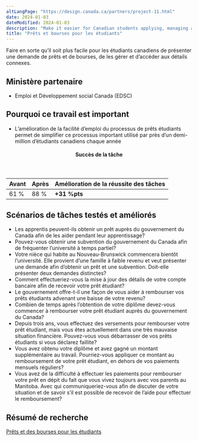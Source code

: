 ```yaml
---
altLangPage: "https://design.canada.ca/partners/project-11.html"
date: 2024-01-03
dateModified: 2024-01-03
description: "Make it easier for Canadian students applying, managing and accessing details of their student loans and grants."
title: "Prêts et bourses pour les étudiants"
---
```

<p>Faire en sorte qu’il soit plus facile pour les étudiants canadiens de présenter une demande de prêts et de bourses, de les gérer et d’accéder aux détails connexes.</p>
<h2>Ministère partenaire</h2>
<ul>
  <li>Emploi et Développement social Canada (EDSC)</li>
</ul>
<h2>Pourquoi ce travail est important</h2>
<ul>
  <li>L’amélioration de la facilité d’emploi du processus de prêts étudiants permet de simplifier ce processus important utilisé par près d’un demi-million d’étudiants canadiens chaque année</li>
</ul>
<div class="row mrgn-tp-lg mrgn-bttm-lg">
  <div class="col-md-8">
    <div class="panel panel-success">
      <header class="panel-heading">
        <h4 class="panel-title text-center">Succès de la tâche</h4>
      </header>
      <table class="table">
        <thead>
          <tr style="">
            <th scope="col" class="col-md-3">Avant</th>
            <th scope="col" class="col-md-3">Après</th>
            <th scope="col" class="col-md-6">Amélioration de la réussite des tâches</th>
          </tr>
        </thead>
        <tbody>
          <tr>
            <td class="table-smnum">61&nbsp;%</td>
            <td class="table-smnum">88&nbsp;%</td>
            <td class="table-smnum"><span class="text-success"><strong>+31&nbsp;%pts</strong></span></td>
          </tr>
        </tbody>
      </table>
    </div>
  </div>
</div>
<h2>Scénarios de tâches testés et améliorés</h2>
<ul class="lst-spcd">
  <li>Les apprentis peuvent-ils obtenir un prêt auprès du gouvernement du Canada afin de les aider pendant leur apprentissage?</li>
  <li>Pouvez-vous obtenir une subvention du gouvernement du Canada afin de fréquenter l’université à temps partiel?</li>
  <li>Votre nièce qui habite au Nouveau-Brunswick commencera bientôt l’université. Elle provient d’une famille à faible revenu et veut présenter une demande afin d’obtenir un prêt et une subvention. Doit-elle présenter deux demandes distinctes?</li>
  <li>Comment effectueriez-vous la mise à jour des détails de votre compte bancaire afin de recevoir votre prêt étudiant?</li>
  <li>Le gouvernement offre-t-il une façon de vous aider à rembourser vos prêts étudiants advenant une baisse de votre revenu?</li>
  <li>Combien de temps après l’obtention de votre diplôme devez-vous commencer à rembourser votre prêt étudiant auprès du gouvernement du Canada?</li>
  <li>Depuis trois ans, vous effectuez des versements pour rembourser votre prêt étudiant, mais vous êtes actuellement dans une très mauvaise situation financière. Pouvez-vous vous débarrasser de vos prêts étudiants si vous déclarez faillite?</li>
  <li>Vous avez obtenu votre diplôme et avez gagné un montant supplémentaire au travail. Pourriez-vous appliquer ce montant au remboursement de votre prêt étudiant, en dehors de vos paiements mensuels réguliers?</li>
  <li>Vous avez de la difficulté à effectuer les paiements pour rembourser votre prêt en dépit du fait que vous vivez toujours avec vos parents au Manitoba. Avec qui communiqueriez-vous afin de discuter de votre situation et de savoir s’il est possible de recevoir de l’aide pour effectuer le remboursement?</li>
</ul>
<h2>Résumé de recherche</h2>
<p><a href="https://blogue.canada.ca/resumes-recherche/prets-etudiants-resume-recherche.html">Prêts et des bourses pour les étudiants</a></p>
